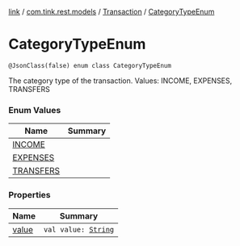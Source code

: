 [link](../../../index.md) / [com.tink.rest.models](../../index.md) / [Transaction](../index.md) / [CategoryTypeEnum](./index.md)

# CategoryTypeEnum

`@JsonClass(false) enum class CategoryTypeEnum`

The category type of the transaction.
Values: INCOME, EXPENSES, TRANSFERS

### Enum Values

| Name | Summary |
|---|---|
| [INCOME](-i-n-c-o-m-e.md) |  |
| [EXPENSES](-e-x-p-e-n-s-e-s.md) |  |
| [TRANSFERS](-t-r-a-n-s-f-e-r-s.md) |  |

### Properties

| Name | Summary |
|---|---|
| [value](value.md) | `val value: `[`String`](https://kotlinlang.org/api/latest/jvm/stdlib/kotlin/-string/index.html) |
